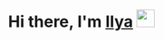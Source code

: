 <h1 align="center">Hi there, I'm <a href="https://t.me/newcower" target="_blank">Ilya</a> 
<img src="https://github.com/blackcater/blackcater/raw/main/images/Hi.gif" height="32"/></h1>
